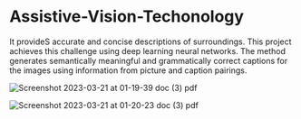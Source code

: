 # Assistive-Vision-Techonology
It provideS accurate and concise descriptions of surroundings. This project achieves this
challenge using deep learning neural networks. The method generates semantically meaningful and grammatically correct captions
for the images using information from picture and caption pairings.


![Screenshot 2023-03-21 at 01-19-39 doc (3) pdf](https://user-images.githubusercontent.com/53188725/226451741-7a9f8eb4-c7f2-4313-8747-bcf2f865df55.png)



![Screenshot 2023-03-21 at 01-20-23 doc (3) pdf](https://user-images.githubusercontent.com/53188725/226450849-60592c68-cd04-4618-a743-1569efdafdd7.png)
